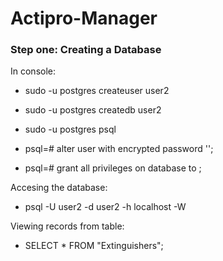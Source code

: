 # Actipro-Manager

### Step one: Creating a Database

In console:

* sudo -u postgres createuser user2

* sudo -u postgres createdb user2

* sudo -u postgres psql

* psql=# alter user <username> with encrypted password '<password>';

* psql=# grant all privileges on database <dbname> to <username> ;

Accesing the database:

* psql -U user2 -d user2 -h localhost -W

Viewing records from table:

* SELECT * FROM "Extinguishers";